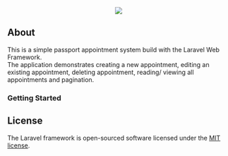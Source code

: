 <p align="center"><img src="https://laravel.com/assets/img/components/logo-laravel.svg"></p>

## About 
This is a simple passport appointment system build with the Laravel Web Framework.
<br>
The application demonstrates creating a new appointment, editing an existing appointment, deleting appointment, reading/ viewing all appointments and pagination.


### Getting Started



## License

The Laravel framework is open-sourced software licensed under the [MIT license](https://opensource.org/licenses/MIT).
